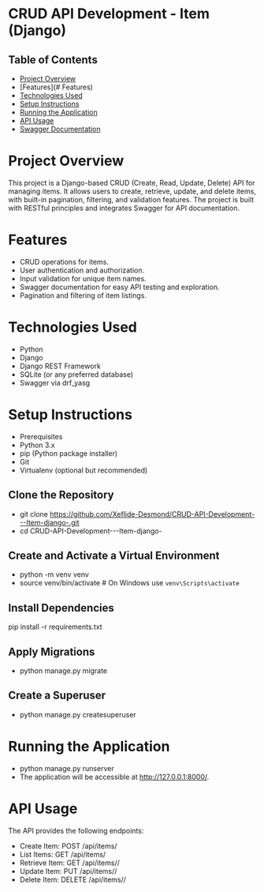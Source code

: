 # CRUD API Development - Item (Django)
## Table of Contents
- [Project Overview](#Project-Overview)
- [Features](# Features)
- [Technologies Used]()
- [Setup Instructions]()
- [Running the Application]()
- [API Usage]()
- [Swagger Documentation]()

# Project Overview
This project is a Django-based CRUD (Create, Read, Update, Delete) API for managing items. It allows users to create, retrieve, update, and delete items, with built-in pagination, filtering, and validation features. The project is built with RESTful principles and integrates Swagger for API documentation.

# Features
- CRUD operations for items.
- User authentication and authorization.
- Input validation for unique item names.
- Swagger documentation for easy API testing and exploration.
- Pagination and filtering of item listings.

# Technologies Used
- Python
- Django
- Django REST Framework
- SQLite (or any preferred database)
- Swagger via drf_yasg

# Setup Instructions
- Prerequisites
- Python 3.x
- pip (Python package installer)
- Git
- Virtualenv (optional but recommended)

## Clone the Repository
- git clone https://github.com/Xeflide-Desmond/CRUD-API-Development---Item-django-.git
- cd CRUD-API-Development---Item-django-

## Create and Activate a Virtual Environment
- python -m venv venv
- source venv/bin/activate  # On Windows use `venv\Scripts\activate`

## Install Dependencies
pip install -r requirements.txt

## Apply Migrations
- python manage.py migrate

## Create a Superuser
- python manage.py createsuperuser

# Running the Application
- python manage.py runserver
- The application will be accessible at http://127.0.0.1:8000/.

# API Usage
The API provides the following endpoints:

- Create Item: POST /api/items/
- List Items: GET /api/items/
- Retrieve Item: GET /api/items/<id>/
- Update Item: PUT /api/items/<id>/
- Delete Item: DELETE /api/items/<id>/
